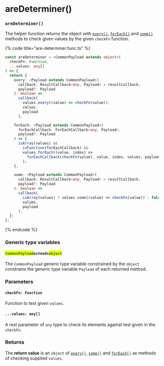# areDeterminer()

### `areDeterminer()`

The helper function returns the object with [`every()`](every.md), [`forEach()`](foreach.md) and [`some()`](some.md) methods to check given values by the given `checkFn` function.

{% code title="are-determiner.func.ts" %}
```typescript
const areDeterminer = <CommonPayload extends object>(
  checkFn: Function,
  ...values: any[]
) => {
  return {
    every: <Payload extends CommonPayload>(
      callback: ResultCallback<any, Payload> = resultCallback,
      payload?: Payload
    ): boolean =>
      callback(
        values.every((value) => checkFn(value)),
        values,
        payload
      ),

    forEach: <Payload extends CommonPayload>(
      forEachCallback: ForEachCallback<any, Payload>,
      payload?: Payload
    ) => {
      isArray(values) &&
        isFunction(forEachCallback) &&
        values.forEach((value, index) =>
          forEachCallback(checkFn(value), value, index, values, payload)
        );
    },

    some: <Payload extends CommonPayload>(
      callback: ResultCallback<any, Payload> = resultCallback,
      payload?: Payload
    ): boolean =>
      callback(
        isArray(values) ? values.some((value) => checkFn(value)) : false,
        values,
        payload
      ),
  };
};
```
{% endcode %}

### Generic type variables

#### <mark style="color:green;">**`CommonPayload`**</mark>**`extends`**<mark style="color:green;">**`object`**</mark>

The `CommonPayload` generic type variable constrained by the `object` constrains the generic type variable `Payload` of each returned method.

### Parameters

#### `checkFn: Function`

Function to test given `values`.

#### `...values: any[]`

A rest parameter of `any` type to check its elements against test given in the `checkFn`.

### Returns

The **return value** is an `object` of [`every()`](every.md), [`some()`](some.md) and [`forEach()`](foreach.md) as methods of checking supplied `values`.
